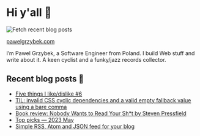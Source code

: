 # Hi y'all 👋

![Fetch recent blog posts](https://github.com/pawelgrzybek/pawelgrzybek/workflows/Fetch%20recent%20blog%20posts/badge.svg)

[pawelgrzybek.com](https://pawelgrzybek.com)

I’m Pawel Grzybek, a Software Engineer from Poland. I build Web stuff and write about it. A keen cyclist and a funky/jazz records collector.

## Recent blog posts 📝

<!-- FEED-START -->
- [Five things I like/dislike #6](https://pawelgrzybek.com/five-things-i-like-dislike-6/)
- [TIL: invalid CSS cyclic dependencies and a valid empty fallback value using a bare comma](https://pawelgrzybek.com/til-invalid-css-cyclic-dependencies-and-a-valid-empty-fallback-value-using-a-bare-comma/)
- [Book review: Nobody Wants to Read Your Sh*t by Steven Pressfield](https://pawelgrzybek.com/book-review-nobody-wants-to-read-your-shit-by-steven-pressfield/)
- [Top picks — 2023 May](https://pawelgrzybek.com/top-picks-2023-may/)
- [Simple RSS, Atom and JSON feed for your blog](https://pawelgrzybek.com/simple-rss-atom-and-json-feed-for-your-blog/)
<!-- FEED-END -->